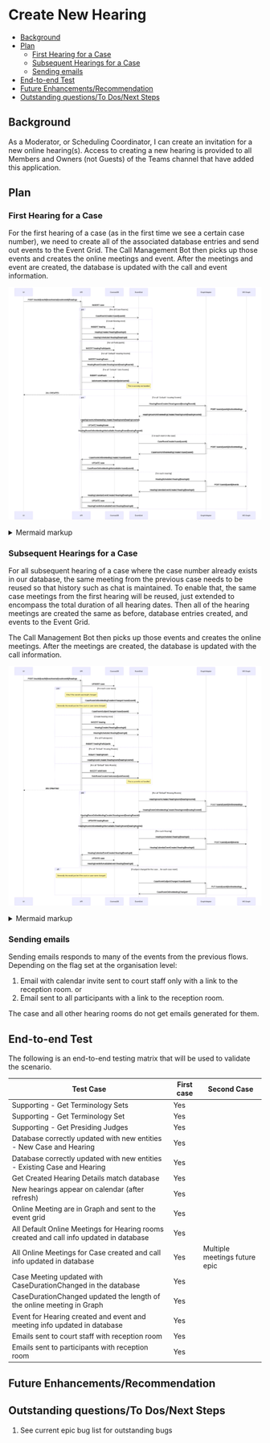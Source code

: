 # Create New Hearing <!-- omit in toc -->

- [Background](#background)
- [Plan](#plan)
  - [First Hearing for a Case](#first-hearing-for-a-case)
  - [Subsequent Hearings for a Case](#subsequent-hearings-for-a-case)
  - [Sending emails](#sending-emails)
- [End-to-end Test](#end-to-end-test)
- [Future Enhancements/Recommendation](#future-enhancementsrecommendation)
- [Outstanding questions/To Dos/Next Steps](#outstanding-questionsto-dosnext-steps)

## Background

As a Moderator, or Scheduling Coordinator, I can create an invitation for a new online hearing(s). Access to creating a
new hearing is provided to all Members and Owners (not Guests) of the Teams channel that have added this application.

## Plan

### First Hearing for a Case

For the first hearing of a case (as in the first time we see a certain case number), we need to create all of the
associated database entries and send out events to the Event Grid. The Call Management Bot then picks up those events and
creates the online meetings and event. After the meetings and event are created, the database is updated with the call
and event information.

<!-- generated by mermaid compile action - START -->

![~mermaid diagram 1~](../../images/docs_wiki_features_create-new-hearing-md-1.png)

<details>
  <summary>Mermaid markup</summary>

```mermaid
sequenceDiagram
    UI ->>+ API: POST /courts/{courtId}/courtrooms/{courtroomId}/hearings

    API ->> CosmosDB: INSERT case
    par For all Case Rooms
        API -) EventGrid: CaseRoomCreated /case/{caseId}
    and Create hearing once
        API ->> CosmosDB: INSERT hearing
        API -) EventGrid: HearingCreated /hearing/{hearingId}
        API -) EventGrid: HearingScheduled /hearing/{hearingId}
    and For all Participants
        API ->> CosmosDB: INSERT hearingParticipants
    and For all "Default" Hearing Rooms
        API ->> CosmosDB: INSERT hearingRoom
        API ->> EventGrid: HearingRoomCreated /hearingroom/{hearingRoomId}
    and For all "Default" Solo Rooms
        API ->> CosmosDB: INSERT soloRoom
        API ->> EventGrid: SoloRoomCreated /soloroom/{soloRoomId}
        Note over EventGrid: This is currently not handled
    end

    API -->>- UI: 201 CREATED

    par For all "Default" Hearing Rooms
        EventGrid -)+ GraphAdapter: HearingRoomCreated /hearingroom/{hearingRoomId}
        GraphAdapter ->> MS Graph: POST /users/{userId}/onlineMeetings
        GraphAdapter -)- EventGrid: HearingRoomOnlineMeetingCreated /hearingroom/{hearingRoomId}

        EventGrid -)+ API: HearingRoomOnlineMeetingCreated /hearingroom/{hearingRoomId}
        API ->> CosmosDB: UPDATE hearingRoom
        API -)- EventGrid: HearingRoomOnlineMeetingInfoAvailable /hearingRoom/{hearingRoomId}
    and For each room in the case
        EventGrid -)+ GraphAdapter: CaseRoomCreated /case/{caseId}
        GraphAdapter ->> MS Graph: POST /users/{userId}/onlineMeetings
        GraphAdapter -)- EventGrid: CaseRoomOnlineMeetingCreated /case/{caseId}

        EventGrid -)+ API: CaseRoomOnlineMeetingCreated /case/{caseId}
        API ->> CosmosDB: UPDATE case
        API ->>- EventGrid: CaseRoomOnlineMeetingInfoAvailable /case/{caseId}
    and For each Hearing
        EventGrid -)+ GraphAdapter: HearingScheduled /hearing/{hearingId}
        GraphAdapter ->> MS Graph: POST /users/{userId}/events
        GraphAdapter -)- EventGrid: HearingCalendarEventCreated /hearing/{hearingId}
        EventGrid -)+ API: HearingCalendarEventCreated /hearing/{hearingId}
        API ->> CosmosDB: UPDATE case
        API -)- EventGrid: HearingEventInfoAvailableEvent /hearing/{hearingId}
    end
```

</details>
<!-- generated by mermaid compile action - END -->

### Subsequent Hearings for a Case

For all subsequent hearing of a case where the case number already exists in our database, the same meeting from the
previous case needs to be reused so that history such as chat is maintained. To enable that, the same case meetings
from the first hearing will be reused, just extended to encompass the total duration of all hearing dates. Then all
of the hearing meetings are created the same as before, database entries created, and events to the Event Grid.

The Call Management Bot then picks up those events and creates the online meetings. After the meetings are created,
the database is updated with the call information.

<!-- generated by mermaid compile action - START -->

![~mermaid diagram 2~](../../images/docs_wiki_features_create-new-hearing-md-2.png)

<details>
  <summary>Mermaid markup</summary>

```mermaid
sequenceDiagram
    UI ->>+ API: POST /courts/{courtId}/courtrooms/{courtroomId}/hearings

    API ->> CosmosDB: UPSERT case
    par For each case room
        Note over API: Only if the overall case length changed
        API --) EventGrid: CaseRoomOnlineMeetingDurationChanged /case/{caseId}
        Note over API: Generally this would just be if the court or case name changed
        API --) EventGrid: CaseRoomSubjectChanged /case/{caseId}

    and Create hearing once
        API ->> CosmosDB: INSERT hearing
        API -) EventGrid: HearingCreated /hearing/{hearingId}
        API -) EventGrid: HearingScheduled /hearing/{hearingId}
    and For all Participants
        API ->> CosmosDB: INSERT hearingParticipants
    and For all "Default" Hearing Rooms
        API ->> CosmosDB: INSERT hearingRoom
        API ->> EventGrid: HearingRoomCreated /hearingroom/{hearingRoomId}
    and For all "Default" Solo Rooms
        API ->> CosmosDB: INSERT soloRoom
        API ->> EventGrid: SoloRoomCreated /soloroom/{soloRoomId}
        Note over EventGrid: This is currently not handled
    end

    API -->>- UI: 201 CREATED

    par For all "Default" Hearing Rooms
        EventGrid -)+ GraphAdapter: HearingRoomCreated /hearingroom/{hearingRoomId}
        GraphAdapter ->> MS Graph: POST /users/{userId}/onlineMeetings
        GraphAdapter -)- EventGrid: HearingRoomOnlineMeetingCreated /hearingroom/{hearingRoomId}

        EventGrid -)+ API: HearingRoomOnlineMeetingCreated /hearingroom/{hearingRoomId}
        API ->> CosmosDB: UPDATE hearingRoom
        API -)- EventGrid: HearingRoomOnlineMeetingInfoAvailable /hearingRoom/{hearingRoomId}
    and For each Hearing
        EventGrid -)+ GraphAdapter: HearingScheduled /hearing/{hearingId}
        GraphAdapter ->> MS Graph: POST /users/{userId}/events
        GraphAdapter -)- EventGrid: HearingCalendarEventCreated /hearing/{hearingId}
        EventGrid -)+ API: HearingCalendarEventCreated /hearing/{hearingId}
        API ->> CosmosDB: UPDATE case
        API -)- EventGrid: HearingEventInfoAvailableEvent /hearing/{hearingId}
    end

    alt If subject changed for the case ... for each case room
    Note over API: Generally this would just be if the court or case name changed
        EventGrid -)+ GraphAdapter: CaseRoomSubjectChanged  /case/{caseId}
        GraphAdapter ->> MS Graph: PUT /users/{userId}/onlineMeetings
        GraphAdapter -)- EventGrid: CaseRoomOnlineMeetingChanged
    end
```

</details>
<!-- generated by mermaid compile action - END -->

### Sending emails

Sending emails responds to many of the events from the previous flows. Depending on the flag set at the organisation level:

1. Email with calendar invite sent to court staff only with a link to the reception room.
   or
2. Email sent to all participants with a link to the reception room.

The case and all other hearing rooms do not get emails generated for them.

## End-to-end Test

The following is an end-to-end testing matrix that will be used to validate the scenario.

| Test Case                                                                               | First case | Second Case                   |
| --------------------------------------------------------------------------------------- | ---------- | ----------------------------- |
| Supporting - Get Terminology Sets                                                       | Yes        |                               |
| Supporting - Get Terminology Set                                                        | Yes        |                               |
| Supporting - Get Presiding Judges                                                       | Yes        |                               |
| Database correctly updated with new entities - New Case and Hearing                     | Yes        |                               |
| Database correctly updated with new entities - Existing Case and Hearing                | Yes        |                               |
| Get Created Hearing Details match database                                              | Yes        |                               |
| New hearings appear on calendar (after refresh)                                         | Yes        |                               |
| Online Meeting are in Graph and sent to the event grid                                  | Yes        |                               |
| All Default Online Meetings for Hearing rooms created and call info updated in database | Yes        |                               |
| All Online Meetings for Case created and call info updated in database                  | Yes        | Multiple meetings future epic |
| Case Meeting updated with CaseDurationChanged in the database                           | Yes        |                               |
| CaseDurationChanged updated the length of the online meeting in Graph                   | Yes        |                               |
| Event for Hearing created and event and meeting info updated in database                | Yes        |                               |
| Emails sent to court staff with reception room                                          | Yes        |                               |
| Emails sent to participants with reception room                                         | Yes        |                               |

## Future Enhancements/Recommendation

<!--
Section Owner: Product Owner and Developer
-->

## Outstanding questions/To Dos/Next Steps

1. See current epic bug list for outstanding bugs
